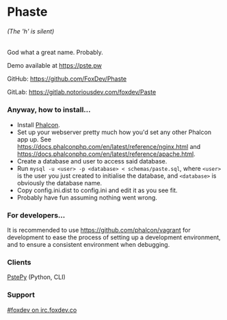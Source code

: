 Phaste
======
###### (The 'h' is silent)

God what a great name. Probably.

Demo available at https://pste.pw

GitHub: https://github.com/FoxDev/Phaste

GitLab: https://gitlab.notoriousdev.com/foxdev/Paste

### Anyway, how to install...

* Install [Phalcon](https://phalconphp.com/en/).
* Set up your webserver pretty much how you'd set any other Phalcon app up. See https://docs.phalconphp.com/en/latest/reference/nginx.html and https://docs.phalconphp.com/en/latest/reference/apache.html.
* Create a database and user to access said database.
* Run `mysql -u <user> -p <database> < schemas/paste.sql`, where `<user>` is the user you just created to initialise the database, and `<database>` is obviously the database name.
* Copy config.ini.dist to config.ini and edit it as you see fit.
* Probably have fun assuming nothing went wrong.

### For developers...

It is recommended to use https://github.com/phalcon/vagrant for development to ease the process of setting up a development environment, and to ensure a consistent environment when debugging.

### Clients

[PstePy](https://github.com/FoxDev/PstePy) (Python, CLI)

### Support

[#foxdev on irc.foxdev.co](https://webchat.foxdev.co/?channels=foxdev)
